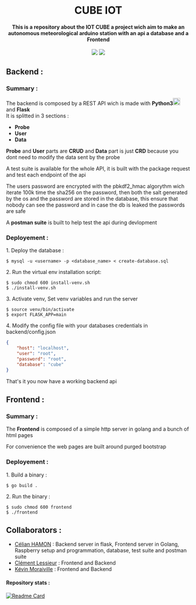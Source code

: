 <h1 align="center">
  <br>
  CUBE IOT
  <br>
</h1>
<h4 align="center">This is a repository about the IOT CUBE a project wich aim to make an autonomous meteorological arduino station with an api a database and a Frontend</h4>
<p align="center">
    <img src="https://img.shields.io/badge/problems%20%3F-no-brightgreen">
    <img src="https://img.shields.io/github/languages/top/celian-hamon/CUBEIOT?color=orange&logo=html5">

</p>

## Backend :
### Summary :
<p>
The backend is composed by a REST API wich is made with <b>Python3<img src="https://img.icons8.com/color/48/000000/python--v1.png"height="20px"/></b> and <b>Flask</b> </br>
It is splitted in 3 sections :
  <ul>
    <b><li>Probe</li>
    <li>User</li>
      <li>Data</li></b>
  </ul>
  <b>Probe</b> and <b>User</b> parts are <b>CRUD</b> and <b>Data</b> part is just <b>CRD</b> because you dont need to modify the data sent by the probe
</p>
<p>
A test suite is available for the whole API, it is built with the package request and test each endpoint of the api
</p>
<p>
  The users password are encrypted with the pbkdf2_hmac algorythm wich iterate 100k time the sha256 on the password, then both the salt generated by the os and the password are stored in the database, this ensure that nobody can see the password and in case the db is leaked the passwords are safe</p>
  <p>A <b>postman suite</b> is built to help test the api during devlopment</p>
  
### Deployement :

 <p>  1. Deploy the database :</p>
  
```shell
$ mysql -u <username> -p <database_name> < create-database.sql
```
  <p> 2. Run the virtual env installation script:</p>
  
```shell
$ sudo chmod 600 install-venv.sh
$ ./install-venv.sh
```
<p>3. Activate venv, Set venv variables and run the server</p>

```shell
$ source venv/bin/activate
$ export FLASK_APP=main
```

<p>4. Modify the config file with your databases credentials in backend/config.json</p>

```json
{
    "host": "localhost",
    "user": "root",
    "password": "root",
    "database": "cube"
}
```
<p>That's it you now have a working backend api</p>

## Frontend :
### Summary :

<p>The <b>Frontend</b> is composed of a simple http server in golang and a bunch of html pages</p>
<p>For convenience the web pages are built around purged bootstrap</p>

### Deployement :

 <p>  1. Build a binary :</p>
  
```golang
$ go build .
```

 <p>  2. Run the binary :</p>

```shell
$ sudo chmod 600 frontend
$ ./frontend
```
## Collaborators :
- [Célian HAMON](https://github.com/celian-hamon) : Backend server in flask, Frontend server in Golang, Raspberry setup and programmation, database, test suite and postman suite
- [Clément Lessieur](https://github.com/King-Julian-Pool) : Frontend and Backend
- [Kévin Moraiville](https://github.com/Slupshi) : Frontend and Backend


#### Repository stats :
[![Readme Card](https://github-readme-stats.vercel.app/api/pin/?username=celian-hamon&repo=CUBEIOT)]()
